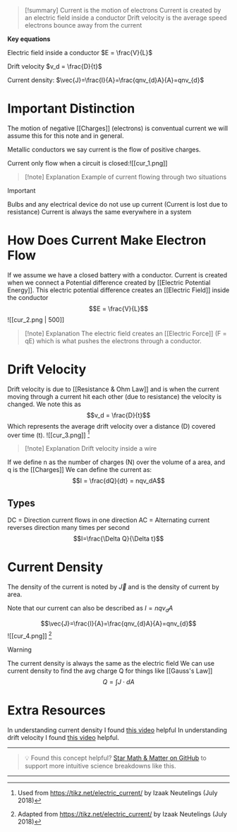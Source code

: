 
>[!summary]
Current is the motion of electrons 
Current is created by an electric field inside a conductor
Drift velocity is the average speed electrons bounce away from the current
>
**Key equations**
>
Electric field inside a conductor
$E = \frac{V}{L}$
>
Drift velocity
$v_d = \frac{D}{t}$
>
Current density:
$\vec{J}=\frac{I}{A}=\frac{qnv_{d}A}{A}=qnv_{d}$


# Important Distinction 
The motion of negative [[Charges]] (electrons) is  conventual current we will assume this for this note and in general. 

Metallic conductors we say current is the flow of positive charges.

Current only flow when a circuit is closed:![[cur_1.png]]
>[!note] Explanation
Example of current flowing through two situations

>[!Important]
Bulbs and any electrical device do not use up current (Current is lost due to resistance)
Current is always the same everywhere in a system 
# How Does Current Make Electron Flow
If we assume we have a closed battery with a conductor. Current is created when we connect a Potential difference created by [[Electric Potential Energy]]. This electric potential difference creates an [[Electric Field]] inside the conductor 
$$E = \frac{V}{L}$$
![[cur_2.png | 500]]
>[!note] Explanation
The electric field creates an [[Electric Force]] (F = qE) which is what pushes the electrons through a conductor.
# Drift Velocity
Drift velocity is due to [[Resistance & Ohm Law]] and is when the current moving through a current hit each other (due to resistance) the velocity is changed.
We note this as $$v_d = \frac{D}{t}$$
Which represents the average drift velocity over a distance (D) covered over time (t).
![[cur_3.png]]
[^1]
>[!note] Explanation
Drift velocity inside a wire

If we define n as the number of charges (N) over the volume of a area, and q is the [[Charges]] We can define the current as:
$$I = \frac{dQ}{dt} = nqv_dA$$

## Types
DC = Direction current flows in one direction
AC = Alternating current reverses direction many times per second
$$I=\frac{\Delta Q}{\Delta t}$$


# Current Density
The density of the current is noted by $\vec{J}$  and is the density of current by area.

Note that our current can also be described as $I = nqv_d A$

$$\vec{J}=\frac{I}{A}=\frac{qnv_{d}A}{A}=qnv_{d}$$
![[cur_4.png]] [^2]

>[!warning]
The current density is always the same as the electric field
We can use current density to find the avg charge Q for things like [[Gauss's Law]]
$$Q = \int J \cdot dA$$
# Extra Resources 
In understanding current density I found [this video](https://www.khanacademy.org/science/in-in-class-12th-physics-india/in-in-current-electricity/x51bd77206da864f3:drift-of-electrons-the-origin-of-resistance/v/drift-velocity-concept-intuition) helpful
In understanding drift velocity I found [this video](https://www.youtube.com/watch?v=__n0URvcymA&list=PLX2gX-ftPVXUTlMznMzOSEooKJ8u-G2hS&index=3&ab_channel=MichelvanBiezen) helpful.




[^1]: Used from https://tikz.net/electric_current/ by Izaak Neutelings (July 2018)

[^2]: Adapted from https://tikz.net/electric_current/ by Izaak Neutelings (July 2018)

---

> 💡 Found this concept helpful? [Star Math & Matter on GitHub](https://github.com/rajeevphysics/Obsidan-MathMatter) to support more intuitive science breakdowns like this.

---
